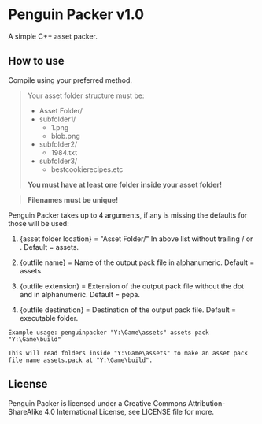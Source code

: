 # Penguin Packer v1.0
A simple C++ asset packer.

## How to use
Compile using your preferred method.

>Your asset folder structure must be:
>
>* Asset Folder/
>  * subfolder1/
>    * 1.png
>    * blob.png
>  * subfolder2/
>    * 1984.txt
>  * subfolder3/
>    * bestcookierecipes.etc
>
>**You must have at least one folder inside your asset folder!**

>**Filenames must be unique!**

Penguin Packer takes up to 4 arguments, if any is missing the defaults for those will be used:

1. {asset folder location} = "Asset Folder/" In above list without trailing / or \. Default = assets.

2. {outfile name} = Name of the output pack file in alphanumeric. Default = assets.

3. {outfile extension} = Extension of the output pack file without the dot and in alphanumeric. Default = pepa.

4. {outfile destination} = Destination of the output pack file. Default = executable folder.

```
Example usage: penguinpacker "Y:\Game\assets" assets pack  "Y:\Game\build"

This will read folders inside "Y:\Game\assets" to make an asset pack file name assets.pack at "Y:\Game\build".
```

## License
Penguin Packer is licensed under a Creative Commons Attribution-ShareAlike 4.0 International License, see LICENSE file for more.